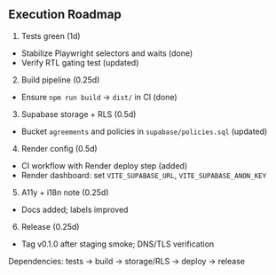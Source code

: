 ## Execution Roadmap

1) Tests green (1d)
- Stabilize Playwright selectors and waits (done)
- Verify RTL gating test (updated)

2) Build pipeline (0.25d)
- Ensure `npm run build` → `dist/` in CI (done)

3) Supabase storage + RLS (0.5d)
- Bucket `agreements` and policies in `supabase/policies.sql` (updated)

4) Render config (0.5d)
- CI workflow with Render deploy step (added)
- Render dashboard: set `VITE_SUPABASE_URL`, `VITE_SUPABASE_ANON_KEY`

5) A11y + i18n note (0.25d)
- Docs added; labels improved

6) Release (0.25d)
- Tag v0.1.0 after staging smoke; DNS/TLS verification

Dependencies: tests → build → storage/RLS → deploy → release



